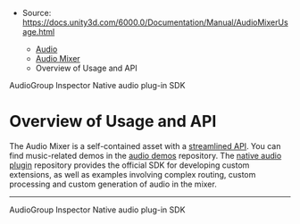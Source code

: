 * Source: https://docs.unity3d.com/6000.0/Documentation/Manual/AudioMixerUsage.html

  * [Audio](https://docs.unity3d.com/6000.0/Documentation/Manual/Audio.html)
  * [Audio Mixer](https://docs.unity3d.com/6000.0/Documentation/Manual/AudioMixer.html)
  * Overview of Usage and API


[](https://docs.unity3d.com/6000.0/Documentation/Manual/AudioMixerInspectors.html)
AudioGroup Inspector
[](https://docs.unity3d.com/6000.0/Documentation/Manual/AudioMixerNativeAudioPlugin.html)
Native audio plug-in SDK
# Overview of Usage and API
The Audio Mixer is a self-contained asset with a [streamlined API](https://docs.unity3d.com/6000.0/Documentation/ScriptReference/Audio.AudioMixer.html).
You can find music-related demos in the [audio demos](https://github.com/Unity-Technologies/AudioDemos) repository.
The [native audio plugin](https://github.com//Unity-Technologies/nativeaudioplugins) repository provides the official SDK for developing custom extensions, as well as examples involving complex routing, custom processing and custom generation of audio in the mixer.
* * *
[](https://docs.unity3d.com/6000.0/Documentation/Manual/AudioMixerInspectors.html)
AudioGroup Inspector
[](https://docs.unity3d.com/6000.0/Documentation/Manual/AudioMixerNativeAudioPlugin.html)
Native audio plug-in SDK
